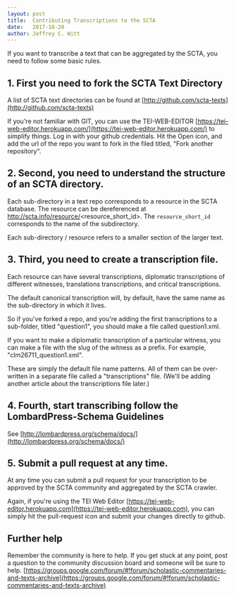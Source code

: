 ```yaml
---
layout: post
title:  Contributing Transcriptions to the SCTA
date:   2017-10-20
author: Jeffrey C. Witt
---
```


If you want to transcribe a text that can be aggregated by the SCTA,
you need to follow some basic rules.

## 1. First you need to fork the SCTA Text Directory

A list of SCTA text directories can be found at [http://github.com/scta-texts](http://github.com/scta-texts)

If you're not familiar with GIT, you can use the TEI-WEB-EDITOR [https://tei-web-editor.herokuapp.com/](https://tei-web-editor.herokuapp.com/) to simplify things. Log in with your github credentials. Hit the Open icon, and add the url of the repo you want to fork in the filed titled, "Fork another repository".

## 2. Second, you need to understand the structure of an SCTA directory.

Each sub-directory in a text repo corresponds to a resource in the SCTA database.
The resource can be dereferenced at http://scta.info/resource/<resource_short_id>.
The `resource_short_id` corresponds to the name of the subdirectory.

Each sub-directory / resource refers to a smaller section of the larger text.

## 3. Third, you need to create a transcription file.

Each resource can have several transcriptions, diplomatic transcriptions of different witnesses, translations transcriptions, and critical transcriptions.

The default canonical transcription will, by default, have the same name as the sub-directory in which it lives.

So if you've forked a repo, and you're adding the first transcriptions to a sub-folder, titled "question1", you should make a file called question1.xml.

If you want to make a diplomatic transcription of a particular witness, you can make a file with the slug of the witness as a prefix. For example, "clm26711_question1.xml".

These are simply the default file name patterns. All of them can be over-written
in a separate file called a "transcriptions" file. (We'll be adding another article about the transcriptions file later.)

## 4. Fourth, start transcribing follow the LombardPress-Schema Guidelines

See [http://lombardpress.org/schema/docs/](http://lombardpress.org/schema/docs/)

## 5. Submit a pull request at any time.

At any time you can submit a pull request for your transcription to be approved by the SCTA community and aggregated by the SCTA crawler.

Again, if you're using the TEI Web Editor [https://tei-web-editor.herokuapp.com](https://tei-web-editor.herokuapp.com), you can simply hit the pull-request icon and submit your changes directly to github.

## Further help

Remember the community is here to help. If you get stuck at any point, post a question to the community discussion board and someone will be sure to help. [https://groups.google.com/forum/#!forum/scholastic-commentaries-and-texts-archive](https://groups.google.com/forum/#!forum/scholastic-commentaries-and-texts-archive)
